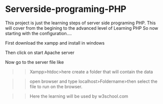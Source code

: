 # Serverside-programing-PHP
This project is just the learning steps of server side programing PHP. This will cover from the begining to the advanced level of Learning PHP
So now starting with the configuration....

First download the xampp and install in windows 

Then click on start Apache server

Now go to the server file like

>>Xampp>htdoc>here create a folder that will contain the data

>>open browser and type localhost>Foldername>then select the file to run on the 
browser.

>>Here the learning will be used by w3school.com
